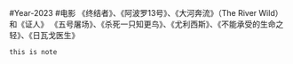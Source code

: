 
#Year-2023
#电影
《终结者》、《阿波罗13号》、《大河奔流》（The River Wild）和《证人》
《五号屠场》、《杀死一只知更鸟》、《尤利西斯》、《不能承受的生命之轻》、《日瓦戈医生》


```ad-missing
this is note 
```